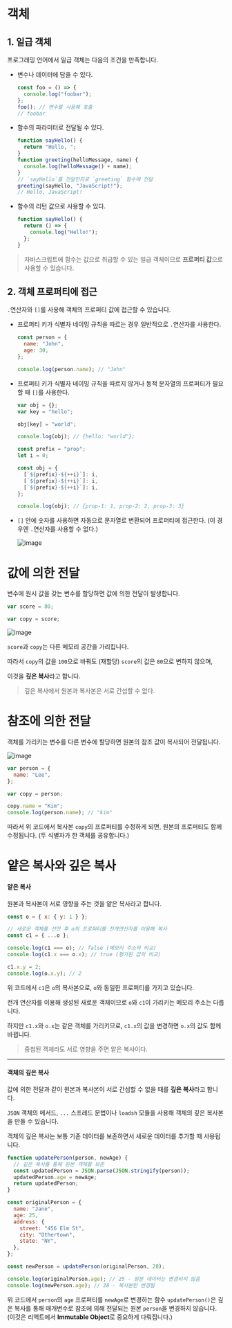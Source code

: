 # 객체

## 1. 일급 객체

프로그래밍 언어에서 일급 객체는 다음의 조건을 만족합니다.

- 변수나 데이터에 담을 수 있다.

  ```js
  const foo = () => {
    console.log("foobar");
  };
  foo(); // 변수를 사용해 호출
  // foobar
  ```

- 함수의 파라미터로 전달될 수 있다.
  ```js
  function sayHello() {
    return "Hello, ";
  }
  function greeting(helloMessage, name) {
    console.log(helloMessage() + name);
  }
  // `sayHello`를 전달인자로 `greeting` 함수에 전달
  greeting(sayHello, "JavaScript!");
  // Hello, JavaScript!
  ```
- 함수의 리턴 값으로 사용할 수 있다.
  ```js
  function sayHello() {
    return () => {
      console.log("Hello!");
    };
  }
  ```

> 자바스크립트에 함수는 값으로 취급할 수 있는 일급 객체이므로 **프로퍼티 값**으로 사용할 수 있습니다.

## 2. 객체 프로퍼티에 접근

`.`연산자와 `[]`를 사용해 객체의 프로퍼티 값에 접근할 수 있습니다.

- 프로퍼티 키가 식별자 네이밍 규칙을 따르는 경우 일반적으로 `.`연산자를 사용한다.

  ```js
  const person = {
    name: "John",
    age: 30,
  };

  console.log(person.name); // "John"
  ```

- 프로퍼티 키가 식별자 네이밍 규칙을 따르지 않거나 동적 문자열의 프로퍼티가 필요할 때 `[]`를 사용한다.

  ```js
  var obj = {};
  var key = "hello";

  obj[key] = "world";

  console.log(obj); // {hello: "world"};
  ```

  ```js
  const prefix = "prop";
  let i = 0;

  const obj = {
    [`${prefix}-${++i}`]: i,
    [`${prefix}-${++i}`]: i,
    [`${prefix}-${++i}`]: i,
  };

  console.log(obj); // {prop-1: 1, prop-2: 2, prop-3: 3}
  ```

- `[]` 안에 숫자를 사용하면 자동으로 문자열로 변환되어 프로퍼티에 접근한다. (이 경우엔 `.`연산자를 사용할 수 없다.)

  ![image](https://github.com/user-attachments/assets/194cab55-25e0-41a7-91bd-5454bd7ef768)

# 값에 의한 전달

변수에 원시 값을 갖는 변수를 할당하면 값에 의한 전달이 발생합니다.

```js
var score = 80;

var copy = score;
```

![image](https://github.com/user-attachments/assets/fc18944b-7062-40e5-8981-5cc1989e1680)

`score`과 `copy`는 다른 메모리 공간을 가리킵니다.

따라서 `copy`의 값을 `100`으로 바꿔도 (재할당) `score`의 값은 `80`으로 변하지 않으며,

이것을 **깊은 복사**라고 합니다.

> 깊은 복사에서 원본과 복사본은 서로 간섭할 수 없다.

# 참조에 의한 전달

객체를 가리키는 변수를 다른 변수에 할당하면 원본의 참조 값이 복사되어 전달됩니다.

![image](https://github.com/user-attachments/assets/9bae171c-af66-46cc-8280-67230fb2d330)

```js
var person = {
  name: "Lee",
};

var copy = person;

copy.name = "Kim";
console.log(person.name); // "kim"
```

따라서 위 코드에서 복사본 `copy`의 프로퍼티를 수정하게 되면, 원본의 프로퍼티도 함께 수정됩니다. (두 식별자가 한 객체를 공유합니다.)

# 얕은 복사와 깊은 복사

#### 얕은 복사

원본과 복사본이 서로 영향을 주는 것을 얕은 복사라고 합니다.

```js
const o = { x: { y: 1 } };

// 새로운 객체를 선언 후 o의 프로퍼티를 전개연산자를 이용해 복사
const c1 = { ...o };

console.log(c1 === o); // false (메모리 주소의 비교)
console.log(c1.x === o.x); // true (평가된 값의 비교)

c1.x.y = 2;
console.log(o.x.y); // 2
```

위 코드에서 `c1`은 `o`의 복사본으로, `o`와 동일한 프로퍼티를 가지고 있습니다.

전개 연산자를 이용해 생성된 새로운 객체이므로 `o`와 `c1`이 가리키는 메모리 주소는 다릅니다.

하지만 `c1.x`와 `o.x`는 같은 객체를 가리키므로, `c1.x`의 값을 변경하면 `o.x`의 값도 함께 바뀝니다.

> 중첩된 객체라도 서로 영향을 주면 얕은 복사이다.

---

#### 객체의 깊은 복사

값에 의한 전달과 같이 원본과 복사본이 서로 간섭할 수 없을 때를 **깊은 복사**라고 합니다.

`JSON` 객체의 메서드, `...` 스프레드 문법이나 `loadsh` 모듈을 사용해 객체의 깊은 복사본을 만들 수 있습니다.

객체의 깊은 복사는 보통 기존 데이터를 보존하면서 새로운 데이터를 추가할 때 사용됩니다.

```js
function updatePerson(person, newAge) {
  // 깊은 복사를 통해 원본 객체를 보존
  const updatedPerson = JSON.parse(JSON.stringify(person));
  updatedPerson.age = newAge;
  return updatedPerson;
}

const originalPerson = {
  name: "Jane",
  age: 25,
  address: {
    street: "456 Elm St",
    city: "Othertown",
    state: "NY",
  },
};

const newPerson = updatePerson(originalPerson, 28);

console.log(originalPerson.age); // 25 - 원본 데이터는 변경되지 않음
console.log(newPerson.age); // 28 - 복사본만 변경됨
```

위 코드에서 `person`의 `age` 프로퍼티를 `newAge`로 변경하는 함수 `updatePerson()`은 깊은 복사를 통해 매개변수로 참조에 의해 전달되는 원본 `person`을 변경하지 않습니다. (이것은 리액트에서 **Immutable Object**로 중요하게 다뤄집니다.)
